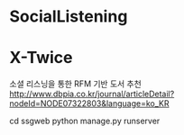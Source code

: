# SocialListening
# X-Twice
소셜 리스닝을 통한 RFM 기반 도서 추천
http://www.dbpia.co.kr/journal/articleDetail?nodeId=NODE07322803&language=ko_KR

cd ssgweb
python manage.py runserver


